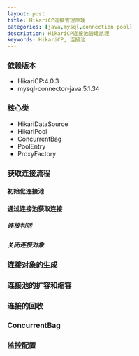 ```yaml
---
layout: post
title: HikariCP连接管理原理
categories: [java,mysql,connection pool]
description: HikariCP连接池管理原理
keywords: HikariCP, 连接池
---
```


### 依赖版本

* HikariCP:4.0.3
* mysql-connector-java:5.1.34

### 核心类

* HikariDataSource
* HikariPool
* ConcurrentBag
* PoolEntry
* ProxyFactory

### 获取连接流程

#### 初始化连接池

#### 通过连接池获取连接

##### 连接判活

##### 关闭连接对象

### 连接对象的生成

### 连接池的扩容和缩容

### 连接的回收

### ConcurrentBag

### 监控配置




